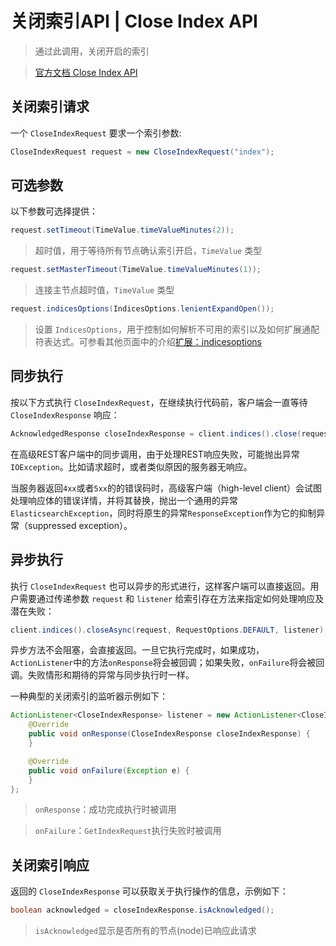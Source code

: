 # 关闭索引API | Close Index API

> 通过此调用，关闭开启的索引

> [官方文档 Close Index API](https://www.elastic.co/guide/en/elasticsearch/client/java-rest/current/java-rest-high-close-index.html)

## 关闭索引请求

一个 `CloseIndexRequest` 要求一个索引参数:

```java
CloseIndexRequest request = new CloseIndexRequest("index");
```

## 可选参数

以下参数可选择提供：

```java
request.setTimeout(TimeValue.timeValueMinutes(2));
```

> 超时值，用于等待所有节点确认索引开启，`TimeValue` 类型

```java
request.setMasterTimeout(TimeValue.timeValueMinutes(1));
```

> 连接主节点超时值，`TimeValue` 类型

```java
request.indicesOptions(IndicesOptions.lenientExpandOpen());
```

> 设置 `IndicesOptions`，用于控制如何解析不可用的索引以及如何扩展通配符表达式。可参看其他页面中的介绍[扩展：indicesoptions](apis/index/index_exists?id=扩展：indicesoptions)

## 同步执行

按以下方式执行 `CloseIndexRequest`，在继续执行代码前，客户端会一直等待 `CloseIndexResponse` 响应：

```java
AcknowledgedResponse closeIndexResponse = client.indices().close(request, RequestOptions.DEFAULT);
```

在高级REST客户端中的同步调用，由于处理REST响应失败，可能抛出异常`IOException`。比如请求超时，或者类似原因的服务器无响应。

当服务器返回`4xx`或者`5xx`的的错误码时，高级客户端（high-level client）会试图处理响应体的错误详情，并将其替换，抛出一个通用的异常`ElasticsearchException`，同时将原生的异常`ResponseException`作为它的抑制异常（suppressed exception）。

## 异步执行

执行 `CloseIndexRequest` 也可以异步的形式进行，这样客户端可以直接返回。用户需要通过传递参数 `request` 和 `listener` 给索引存在方法来指定如何处理响应及潜在失败：

```java
client.indices().closeAsync(request, RequestOptions.DEFAULT, listener);
```

异步方法不会阻塞，会直接返回。一旦它执行完成时，如果成功，`ActionListener`中的方法`onResponse`将会被回调；如果失败，`onFailure`将会被回调。失败情形和期待的异常与同步执行时一样。

一种典型的关闭索引的监听器示例如下：

```java
ActionListener<CloseIndexResponse> listener = new ActionListener<CloseIndexResponse>() {
    @Override
    public void onResponse(CloseIndexResponse closeIndexResponse) {
    }

    @Override
    public void onFailure(Exception e) {
    }
};
```

> `onResponse`：成功完成执行时被调用

> `onFailure`：`GetIndexRequest`执行失败时被调用

## 关闭索引响应

返回的 `CloseIndexResponse` 可以获取关于执行操作的信息，示例如下：

```java
boolean acknowledged = closeIndexResponse.isAcknowledged();
```

> `isAcknowledged`显示是否所有的节点(node)已响应此请求

